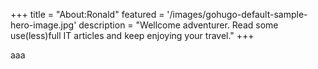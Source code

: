 +++
title = "About:Ronald"
featured = '/images/gohugo-default-sample-hero-image.jpg'
description = "Wellcome adventurer. Read some use(less)full IT articles and keep enjoying your travel."
+++

aaa